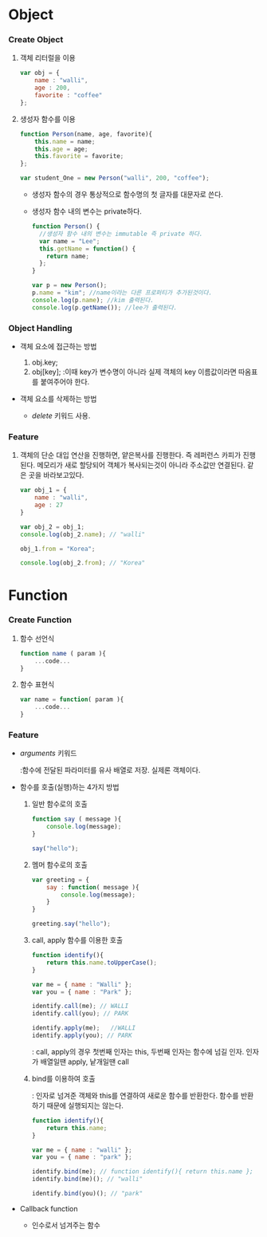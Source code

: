 # Object

 ### Create Object

 1. 객체 리터럴을 이용

    ```javascript
    var obj = {
        name : "walli",
        age : 200,
        favorite : "coffee"
    };
    ```

 2. 생성자 함수를 이용

    ```javascript
    function Person(name, age, favorite){
        this.name = name;
        this.age = age;
        this.favorite = favorite;
    };
    
    var student_One = new Person("walli", 200, "coffee"); 
    ```

    - 생성자 함수의 경우 통상적으로 함수명의 첫 글자를 대문자로 쓴다.

    - 생성자 함수 내의 변수는 private하다. 

      ```javascript
      function Person() {
        //생성자 함수 내의 변수는 immutable 즉 private 하다.
        var name = "Lee";
        this.getName = function() {
          return name;
        };
      }
      
      var p = new Person();
      p.name = "kim"; //name이라는 다른 프로퍼티가 추가된것이다.
      console.log(p.name); //kim 출력된다.
      console.log(p.getName()); //lee가 출력된다.
      ```



### Object Handling

 - 객체 요소에 접근하는 방법

   1. obj.key;
   2. obj[key];
      :이때 key가 변수명이 아니라 실제 객체의 key 이름값이라면 따옴표를 붙여주어야 한다.

 - 객체 요소를 삭제하는 방법

   - *delete* 키워드 사용.



### Feature

   1. 객체의 단순 대입 연산을 진행하면, 얕은복사를 진행한다. 즉 레퍼런스 카피가 진행된다. 메모리가 새로 할당되어 객체가 복사되는것이 아니라 주소값만 연결된다. 같은 곳을 바라보고있다.

      ```javascript
      var obj_1 = {
          name : "walli",
          age : 27
      }
      
      var obj_2 = obj_1;
      console.log(obj_2.name); // "walli"
      
      obj_1.from = "Korea";
      
      console.log(obj_2.from); // "Korea"
      ```








# Function

### Create Function

1. 함수 선언식

   ```javascript
   function name ( param ){
       ...code...
   }
   ```

2. 함수 표현식

   ```javascript
   var name = function( param ){
       ...code...
   }
   ```



### Feature

 - *arguments* 키워드

   :함수에 전달된 파라미터를 유사 배열로 저장. 실제론 객체이다.

 - 함수를 호출(실행)하는 4가지 방법

   1. 일반 함수로의 호출

      ```javascript
      function say ( message ){
          console.log(message);
      }
      
      say("hello");
      ```

   2. 멤머 함수로의 호출

      ```javascript
      var greeting = {
          say : function( message ){
              console.log(message);
          }
      }
      
      greeting.say("hello");
      ```

   3. call, apply 함수를 이용한 호출

      ```javascript
      function identify(){
          return this.name.toUpperCase();
      }
      
      var me = { name : "Walli" };
      var you = { name : "Park" };
      
      identify.call(me); // WALLI
      identify.call(you); // PARK
      
      identify.apply(me);	//WALLI
      identify.apply(you); // PARK
      ```

      : call, apply의 경우 첫번째 인자는 this, 두번째 인자는 함수에 넘길 인자. 인자가 배열일땐 apply, 낱개일땐 call

   4. bind를 이용하여 호출

      : 인자로 넘겨준 객체와 this를 연결하여 새로운 함수를 반환한다. 함수를 반환하기 때문에 실행되지는 않는다.

      ```javascript
      function identify(){
          return this.name;
      }
      
      var me = { name : "walli" };
      var you = { name : "park" };
      
      identify.bind(me); // function identify(){ return this.name };
      identify.bind(me)(); // "walli"
      
      identify.bind(you)(); // "park"
      ```

 - Callback function

   - 인수로서 넘겨주는 함수

